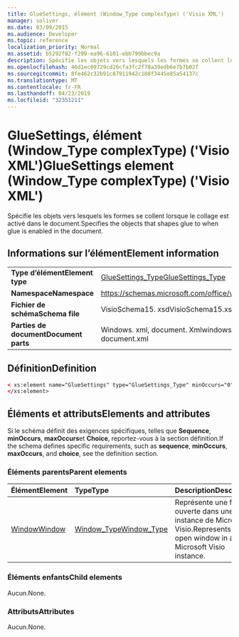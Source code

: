 ```yaml
---
title: GlueSettings, élément (Window_Type complexType) ('Visio XML')
manager: soliver
ms.date: 03/09/2015
ms.audience: Developer
ms.topic: reference
localization_priority: Normal
ms.assetid: b5292f82-f299-ea96-6101-ebb799bbec9a
description: Spécifie les objets vers lesquels les formes se collent lorsque le collage est activé dans le document.
ms.openlocfilehash: 46d1ec09729cd26cfa3fc2f78a39edb6e7b7b02f
ms.sourcegitcommit: 8fe462c32b91c87911942c188f3445e85a54137c
ms.translationtype: MT
ms.contentlocale: fr-FR
ms.lasthandoff: 04/23/2019
ms.locfileid: "32351211"
---
```

# <a name="gluesettings-element-windowtype-complextype-visio-xml"></a><span data-ttu-id="0a71c-103">GlueSettings, élément (Window_Type complexType) ('Visio XML')</span><span class="sxs-lookup"><span data-stu-id="0a71c-103">GlueSettings element (Window_Type complexType) ('Visio XML')</span></span>

<span data-ttu-id="0a71c-104">Spécifie les objets vers lesquels les formes se collent lorsque le collage est activé dans le document.</span><span class="sxs-lookup"><span data-stu-id="0a71c-104">Specifies the objects that shapes glue to when glue is enabled in the document.</span></span>
  
## <a name="element-information"></a><span data-ttu-id="0a71c-105">Informations sur l’élément</span><span class="sxs-lookup"><span data-stu-id="0a71c-105">Element information</span></span>

|||
|:-----|:-----|
|<span data-ttu-id="0a71c-106">**Type d’élément**</span><span class="sxs-lookup"><span data-stu-id="0a71c-106">**Element type**</span></span> <br/> |[<span data-ttu-id="0a71c-107">GlueSettings_Type</span><span class="sxs-lookup"><span data-stu-id="0a71c-107">GlueSettings_Type</span></span>](gluesettings_type-complextypevisio-xml.md) <br/> |
|<span data-ttu-id="0a71c-108">**Namespace**</span><span class="sxs-lookup"><span data-stu-id="0a71c-108">**Namespace**</span></span> <br/> |https://schemas.microsoft.com/office/visio/2012/main  <br/> |
|<span data-ttu-id="0a71c-109">**Fichier de schéma**</span><span class="sxs-lookup"><span data-stu-id="0a71c-109">**Schema file**</span></span> <br/> |<span data-ttu-id="0a71c-110">VisioSchema15. xsd</span><span class="sxs-lookup"><span data-stu-id="0a71c-110">VisioSchema15.xsd</span></span>  <br/> |
|<span data-ttu-id="0a71c-111">**Parties de document**</span><span class="sxs-lookup"><span data-stu-id="0a71c-111">**Document parts**</span></span> <br/> |<span data-ttu-id="0a71c-112">Windows. xml, document. Xml</span><span class="sxs-lookup"><span data-stu-id="0a71c-112">windows.xml, document.xml</span></span>  <br/> |
   
## <a name="definition"></a><span data-ttu-id="0a71c-113">Définition</span><span class="sxs-lookup"><span data-stu-id="0a71c-113">Definition</span></span>

```XML
< xs:element name="GlueSettings" type="GlueSettings_Type" minOccurs="0" maxOccurs="1" >
</xs:element>
```

## <a name="elements-and-attributes"></a><span data-ttu-id="0a71c-114">Éléments et attributs</span><span class="sxs-lookup"><span data-stu-id="0a71c-114">Elements and attributes</span></span>

<span data-ttu-id="0a71c-115">Si le schéma définit des exigences spécifiques, telles que **Sequence**, **minOccurs**, **maxOccurs**et **Choice**, reportez-vous à la section définition.</span><span class="sxs-lookup"><span data-stu-id="0a71c-115">If the schema defines specific requirements, such as **sequence**, **minOccurs**, **maxOccurs**, and **choice**, see the definition section.</span></span> 
  
### <a name="parent-elements"></a><span data-ttu-id="0a71c-116">Éléments parents</span><span class="sxs-lookup"><span data-stu-id="0a71c-116">Parent elements</span></span>

|<span data-ttu-id="0a71c-117">**Élément**</span><span class="sxs-lookup"><span data-stu-id="0a71c-117">**Element**</span></span>|<span data-ttu-id="0a71c-118">**Type**</span><span class="sxs-lookup"><span data-stu-id="0a71c-118">**Type**</span></span>|<span data-ttu-id="0a71c-119">**Description**</span><span class="sxs-lookup"><span data-stu-id="0a71c-119">**Description**</span></span>|
|:-----|:-----|:-----|
|[<span data-ttu-id="0a71c-120">Window</span><span class="sxs-lookup"><span data-stu-id="0a71c-120">Window</span></span>](window-element-windows_type-complextypevisio-xml.md) <br/> |[<span data-ttu-id="0a71c-121">Window_Type</span><span class="sxs-lookup"><span data-stu-id="0a71c-121">Window_Type</span></span>](window_type-complextypevisio-xml.md) <br/> |<span data-ttu-id="0a71c-122">Représente une fenêtre ouverte dans une instance de Microsoft Visio.</span><span class="sxs-lookup"><span data-stu-id="0a71c-122">Represents an open window in a Microsoft Visio instance.</span></span>  <br/> |
   
### <a name="child-elements"></a><span data-ttu-id="0a71c-123">Éléments enfants</span><span class="sxs-lookup"><span data-stu-id="0a71c-123">Child elements</span></span>

<span data-ttu-id="0a71c-124">Aucun.</span><span class="sxs-lookup"><span data-stu-id="0a71c-124">None.</span></span>
  
### <a name="attributes"></a><span data-ttu-id="0a71c-125">Attributs</span><span class="sxs-lookup"><span data-stu-id="0a71c-125">Attributes</span></span>

<span data-ttu-id="0a71c-126">Aucun.</span><span class="sxs-lookup"><span data-stu-id="0a71c-126">None.</span></span>
  

